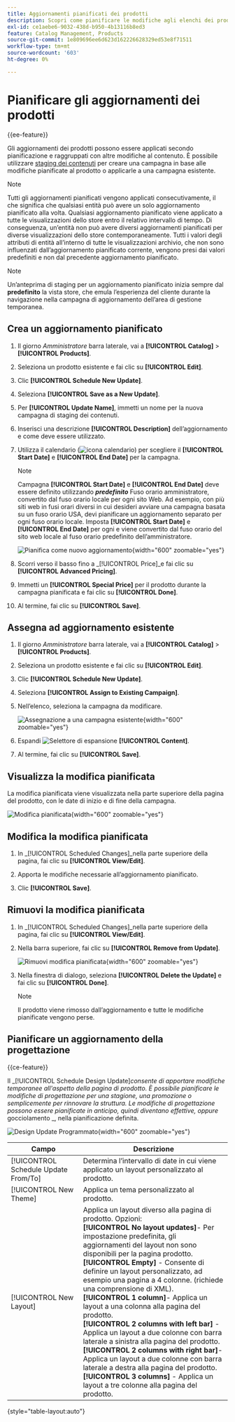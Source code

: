 ```yaml
---
title: Aggiornamenti pianificati dei prodotti
description: Scopri come pianificare le modifiche agli elenchi dei prodotti per supportare campagne e programmi promozionali.
exl-id: ce1aebe6-9032-438d-b950-4b13116b8ed3
feature: Catalog Management, Products
source-git-commit: 1e809696ee6d623d162226628329ed53e8f71511
workflow-type: tm+mt
source-wordcount: '603'
ht-degree: 0%

---
```


# Pianificare gli aggiornamenti dei prodotti

{{ee-feature}}

Gli aggiornamenti dei prodotti possono essere applicati secondo pianificazione e raggruppati con altre modifiche al contenuto. È possibile utilizzare [staging dei contenuti](../content-design/content-staging.md) per creare una campagna in base alle modifiche pianificate al prodotto o applicarle a una campagna esistente.

>[!NOTE]
>
>Tutti gli aggiornamenti pianificati vengono applicati consecutivamente, il che significa che qualsiasi entità può avere un solo aggiornamento pianificato alla volta. Qualsiasi aggiornamento pianificato viene applicato a tutte le visualizzazioni dello store entro il relativo intervallo di tempo. Di conseguenza, un’entità non può avere diversi aggiornamenti pianificati per diverse visualizzazioni dello store contemporaneamente. Tutti i valori degli attributi di entità all’interno di tutte le visualizzazioni archivio, che non sono influenzati dall’aggiornamento pianificato corrente, vengono presi dai valori predefiniti e non dal precedente aggiornamento pianificato.

>[!NOTE]
>
>Un’anteprima di staging per un aggiornamento pianificato inizia sempre dal **predefinito** la vista store, che emula l’esperienza del cliente durante la navigazione nella campagna di aggiornamento dell’area di gestione temporanea.

## Crea un aggiornamento pianificato

1. Il giorno _Amministratore_ barra laterale, vai a **[!UICONTROL Catalog]** > **[!UICONTROL Products]**.

1. Seleziona un prodotto esistente e fai clic su **[!UICONTROL Edit]**.

1. Clic **[!UICONTROL Schedule New Update]**.

1. Seleziona **[!UICONTROL Save as a New Update]**.

1. Per **[!UICONTROL Update Name]**, immetti un nome per la nuova campagna di staging dei contenuti.

1. Inserisci una descrizione **[!UICONTROL Description]** dell’aggiornamento e come deve essere utilizzato.

1. Utilizza il calendario (![icona calendario](../assets/icon-calendar.png)) per scegliere il **[!UICONTROL Start Date]** e **[!UICONTROL End Date]** per la campagna.

   >[!NOTE]
   >
   >Campagna **[!UICONTROL Start Date]** e **[!UICONTROL End Date]** deve essere definito utilizzando **_predefinito_** Fuso orario amministratore, convertito dal fuso orario locale per ogni sito Web. Ad esempio, con più siti web in fusi orari diversi in cui desideri avviare una campagna basata su un fuso orario USA, devi pianificare un aggiornamento separato per ogni fuso orario locale. Imposta **[!UICONTROL Start Date]** e **[!UICONTROL End Date]** per ogni e viene convertito dal fuso orario del sito web locale al fuso orario predefinito dell’amministratore.

   ![Pianifica come nuovo aggiornamento](./assets/product-schedule-as-new.png){width="600" zoomable="yes"}

1. Scorri verso il basso fino a _[!UICONTROL Price]_e fai clic su **[!UICONTROL Advanced Pricing]**.

1. Immetti un **[!UICONTROL Special Price]** per il prodotto durante la campagna pianificata e fai clic su **[!UICONTROL Done]**.

1. Al termine, fai clic su **[!UICONTROL Save]**.

## Assegna ad aggiornamento esistente

1. Il giorno _Amministratore_ barra laterale, vai a **[!UICONTROL Catalog]** > **[!UICONTROL Products]**.

1. Seleziona un prodotto esistente e fai clic su **[!UICONTROL Edit]**.

1. Clic **[!UICONTROL Schedule New Update]**.

1. Seleziona **[!UICONTROL Assign to Existing Campaign]**.

1. Nell’elenco, seleziona la campagna da modificare.

   ![Assegnazione a una campagna esistente](./assets/scheduled-changes-assign-to-existing-campaign.png){width="600" zoomable="yes"}

1. Espandi ![Selettore di espansione](../assets/icon-display-expand.png) **[!UICONTROL Content]**.

1. Al termine, fai clic su **[!UICONTROL Save]**.

## Visualizza la modifica pianificata

La modifica pianificata viene visualizzata nella parte superiore della pagina del prodotto, con le date di inizio e di fine della campagna.

![Modifica pianificata](./assets/view-product-scheduled-changes.png){width="600" zoomable="yes"}

## Modifica la modifica pianificata

1. In _[!UICONTROL Scheduled Changes]_nella parte superiore della pagina, fai clic su **[!UICONTROL View/Edit]**.

1. Apporta le modifiche necessarie all’aggiornamento pianificato.

1. Clic **[!UICONTROL Save]**.

## Rimuovi la modifica pianificata

1. In _[!UICONTROL Scheduled Changes]_nella parte superiore della pagina, fai clic su **[!UICONTROL View/Edit]**.

1. Nella barra superiore, fai clic su **[!UICONTROL Remove from Update]**.

   ![Rimuovi modifica pianificata](./assets/remove-product-scheduled-changes.png){width="600" zoomable="yes"}

1. Nella finestra di dialogo, seleziona **[!UICONTROL Delete the Update]** e fai clic su **[!UICONTROL Done]**.

   >[!NOTE]
   >
   >Il prodotto viene rimosso dall’aggiornamento e tutte le modifiche pianificate vengono perse.

## Pianificare un aggiornamento della progettazione

{{ce-feature}}

Il _[!UICONTROL Schedule Design Update]_consente di apportare modifiche temporanee all&#39;aspetto della pagina di prodotto. È possibile pianificare le modifiche di progettazione per una stagione, una promozione o semplicemente per rinnovare la struttura. Le modifiche di progettazione possono essere pianificate in anticipo, quindi diventano effettive, oppure_ gocciolamento _, nella pianificazione definita.

![Design Update Programmato](./assets/product-design-update-scheduled-ce.png){width="600" zoomable="yes"}


| Campo | Descrizione |
|--- |--- |
| [!UICONTROL Schedule Update From/To] | Determina l’intervallo di date in cui viene applicato un layout personalizzato al prodotto. |
| [!UICONTROL New Theme] | Applica un tema personalizzato al prodotto. |
| [!UICONTROL New Layout] | Applica un layout diverso alla pagina di prodotto. Opzioni: <br/>**[!UICONTROL No layout updates]**- Per impostazione predefinita, gli aggiornamenti del layout non sono disponibili per la pagina prodotto.<br/>**[!UICONTROL Empty]** - Consente di definire un layout personalizzato, ad esempio una pagina a 4 colonne. (richiede una comprensione di XML). <br/>**[!UICONTROL 1 column]**- Applica un layout a una colonna alla pagina del prodotto.<br/>**[!UICONTROL 2 columns with left bar]** - Applica un layout a due colonne con barra laterale a sinistra alla pagina del prodotto. <br/>**[!UICONTROL 2 columns with right bar]**- Applica un layout a due colonne con barra laterale a destra alla pagina del prodotto.<br/>**[!UICONTROL 3 columns]** - Applica un layout a tre colonne alla pagina del prodotto. |

{style="table-layout:auto"}
